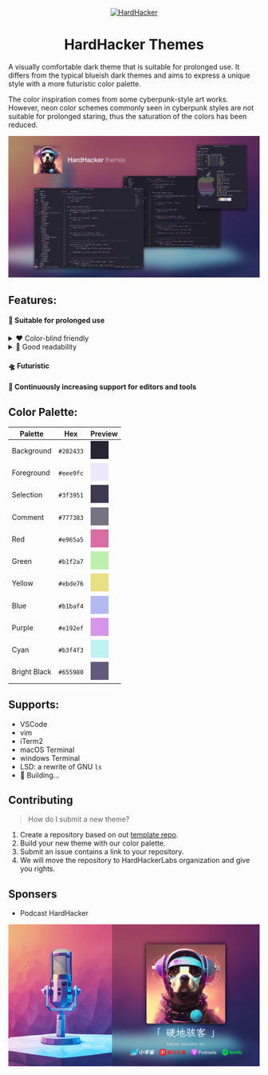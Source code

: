 <p align="center">
  <a href="https://podcasts.apple.com/au/podcast/%E7%A1%AC%E5%9C%B0%E9%AA%87%E5%AE%A2/id1678465783" target="_blank" rel="noopener noreferrer">
    <img width="180" src="media/logo/logo.png" alt="HardHacker">
  </a>
</p>

<h1 align="center">
  HardHacker Themes
</h1>

A visually comfortable dark theme that is suitable for prolonged use. It differs from the typical blueish dark themes and aims to express a unique style with a more futuristic color palette.

The color inspiration comes from some cyberpunk-style art works. However, neon color schemes commonly seen in cyberpunk styles are not suitable for prolonged staring, thus the saturation of the colors has been reduced.

![preview](media/preview/preview.png)

## Features:

#### 🎉 Suitable for prolonged use

<details><summary>❤️ Color-blind friendly</summary>
<p>
<img width="920" src="media/foundamental/color_blind_safe.png" alt="Color Blind">
</p>
</details>

<details><summary>👀 Good readability</summary>
<p>
<img width="920" src="media/foundamental/enough_contrast.png" alt="Enough Contrast">
</p>
</details>

#### 🛸 Futuristic
#### 🚀 Continuously increasing support for editors and tools


## Color Palette:

| Palette       | Hex         | Preview                                          |
| ------------- | ----------- | ------------------------------------------------ |
| Background    | `#282433`   | ![background](media/colors/background.png)       |
| Foreground    | `#eee9fc`   | ![foreground](media/colors/foreground.png)       |
| Selection     | `#3f3951`   | ![selection](media/colors/selection.png)         |
| Comment       | `#777383`   | ![comment](media/colors/comment.png)             |
| Red           | `#e965a5`   | ![red](media/colors/red.png)                     |
| Green         | `#b1f2a7`   | ![green](media/colors/green.png)                 |
| Yellow        | `#ebde76`   | ![yellow](media/colors/yellow.png)               |
| Blue          | `#b1baf4`   | ![blue](media/colors/blue.png)                   |
| Purple        | `#e192ef`   | ![purple](media/colors/purple.png)               |
| Cyan          | `#b3f4f3`   | ![cyan](media/colors/cyan.png)                   |
| Bright Black  | `#655980`   | ![bright black](media/colors/bright%20black.png) |

## Supports:
* VSCode
* vim
* iTerm2
* macOS Terminal
* windows Terminal
* LSD: a rewrite of GNU `ls`
* 🚧 Building...

## Contributing
> How do I submit a new theme?
1. Create a repository based on out [template repo](https://github.com/hardhackerlabs/theme-template).
2. Build your new theme with our color palette.
3. Submit an issue contains a link to your repository.
4. We will move the repository to HardHackerLabs organization and give you rights.

## Sponsers
* Podcast HardHacker
<p>
  <a href="https://podcasts.apple.com/au/podcast/%E7%A1%AC%E5%9C%B0%E9%AA%87%E5%AE%A2/id1678465783" target="_blank" rel="noopener noreferrer">
    <img width="620" src="media/sponsers/hardhacker-podcast.png" alt="HardHacker">
  </a>
</p>
